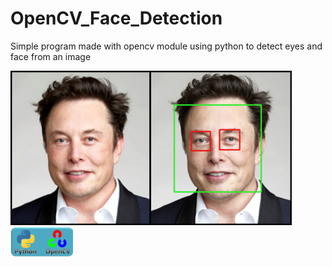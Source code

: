 # OpenCV_Face_Detection
Simple program made with opencv module using python to detect eyes and face from an image

<img src="https://raw.githubusercontent.com/GH0STH4CKER/OpenCV_Face_Detection/main/elonmusk_facedetect.png" width=450px>

<img src="https://raw.githubusercontent.com/GH0STH4CKER/OpenCV_Face_Detection/main/python_opencv.png" width=100px>
